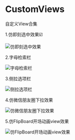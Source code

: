 # CustomViews

自定义View合集

1.仿即刻选中效果☑️

![仿即刻选中效果](https://upload-images.jianshu.io/upload_images/2634235-4a03ccec12a69490.gif?imageMogr2/auto-orient/strip)


2.字母检索栏

![字母检索栏](https://github.com/MrCodeSniper/CustomViews/blob/master/gif/indexbar.gif)


3.侧拉选项栏

![侧拉选项栏](https://github.com/MrCodeSniper/CustomViews/blob/master/gif/swipelayout.gif)


4.仿微信朋友圈下拉效果

![仿微信朋友圈下拉效果](https://github.com/MrCodeSniper/CustomViews/blob/master/gif/parrallex.gif)


5.仿FlipBoard开场动画view效果

![仿FlipBoard开场动画view效果](https://github.com/MrCodeSniper/CustomViews/blob/master/gif/flip_borad.gif)
